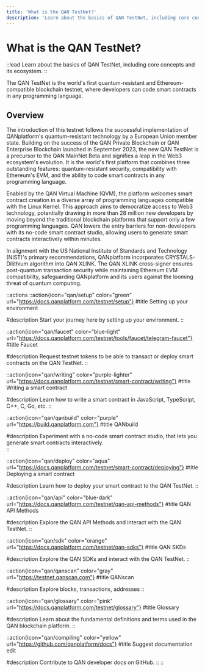 ```yaml
---
title: 'What is the QAN TestNet?'
description: 'Learn about the basics of QAN TestNet, including core concepts and its ecosystem'
---
```


# What is the QAN TestNet?

::lead
Learn about the basics of QAN TestNet, including core concepts and its ecosystem. 
::

The QAN TestNet is the world's first quantum-resistant and Ethereum-compatible blockchain testnet, where developers can code smart contracts in any programming language.

## Overview

The introduction of this testnet follows the successful implementation of QANplatform's quantum-resistant technology by a European Union member state. Building on the success of the QAN Private Blockchain or QAN Enterprise Blockchain launched in September 2023, the new QAN TestNet is a precursor to the QAN MainNet Beta and signifies a leap in the Web3 ecosystem's evolution. It is the world's first platform that combines three outstanding features: quantum-resistant security, compatibility with Ethereum's EVM, and the ability to code smart contracts in any programming language.

Enabled by the QAN Virtual Machine (QVM), the platform welcomes smart contract creation in a diverse array of programming languages compatible with the Linux Kernel. This approach aims to democratize access to Web3 technology, potentially drawing in more than 28 million new developers by moving beyond the traditional blockchain platforms that support only a few programming languages. QAN lowers the entry barriers for non-developers with its no-code smart contract studio, allowing users to generate smart contracts interactively within minutes.

In alignment with the US National Institute of Standards and Technology (NIST)'s primary recommendations, QANplatform incorporates CRYSTALS-Dilithium algorithm into QAN XLINK. The QAN XLINK cross-signer ensures post-quantum transaction security while maintaining Ethereum EVM compatibility, safeguarding QANplatform and its users against the looming threat of quantum computing.

::actions
  ::action{icon="qan/setup" color="green" url="https://docs.qanplatform.com/testnet/setup"}
  #title
  Setting up your environment

  #description
  Start your journey here by setting up your environment.
  ::

  ::action{icon="qan/faucet" color="blue-light" url="https://docs.qanplatform.com/testnet/tools/faucet/telegram-faucet"}
  #title
  Faucet

  #description
  Request testnet tokens to be able to transact or deploy smart contracts on the QAN TestNet.
  ::

  ::action{icon="qan/writing" color="purple-lighter" url="https://docs.qanplatform.com/testnet/smart-contract/writing"}
  #title
  Writing a smart contract  

  #description
  Learn how to write a smart contract in JavaScript, TypeScript, C++, C, Go, etc.
  ::

  ::action{icon="qan/qanbuild" color="purple" url="https://build.qanplatform.com"}
  #title
  QANbuild

  #description
  Experiment with a no-code smart contract studio, that lets you generate smart contracts interactively.  
  ::

  ::action{icon="qan/deploy" color="aqua" url="https://docs.qanplatform.com/testnet/smart-contract/deploying"}
  #title
  Deploying a smart contract

  #description
  Learn how to deploy your smart contract to the QAN TestNet.
  ::

  ::action{icon="qan/api" color="blue-dark" url="https://docs.qanplatform.com/testnet/qan-api-methods"}
  #title
  QAN API Methods

  #description
  Explore the QAN API Methods and interact with the QAN TestNet.
  ::

  ::action{icon="qan/sdk" color="orange" url="https://docs.qanplatform.com/testnet/qan-sdks"}
  #title
  QAN SKDs

  #description
  Explore the QAN SDKs and interact with the QAN TestNet.
  ::

  ::action{icon="qan/qanscan" color="gray" url="https://testnet.qanscan.com"}
  #title
  QANscan

  #description
  Explore blocks, transactions, addresses
  ::

  ::action{icon="qan/glossary" color="pink" url="https://docs.qanplatform.com/testnet/glossary"}
  #title
  Glossary

  #description
  Learn about the fundamental definitions and terms used in the QAN blockchain platform.
  ::

  ::action{icon="qan/compiling" color="yellow" url="https://github.com/qanplatform/docs"}
  #title
  Suggest documentation edit

  #description
  Contribute to QAN developer docs on GitHub.
  ::
::
